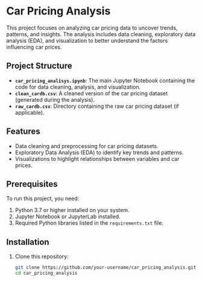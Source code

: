 # Car Pricing Analysis

This project focuses on analyzing car pricing data to uncover trends, patterns, and insights. The analysis includes data cleaning, exploratory data analysis (EDA), and visualization to better understand the factors influencing car prices.

## Project Structure

- **`car_pricing_analisys.ipynb`**: The main Jupyter Notebook containing the code for data cleaning, analysis, and visualization.
- **`clean_cardb.csv`**: A cleaned version of the car pricing dataset (generated during the analysis).
- **`raw_cardb.csv`**: Directory containing the raw car pricing dataset (if applicable).

## Features

- Data cleaning and preprocessing for car pricing datasets.
- Exploratory Data Analysis (EDA) to identify key trends and patterns.
- Visualizations to highlight relationships between variables and car prices.


## Prerequisites

To run this project, you need:

1. Python 3.7 or higher installed on your system.
2. Jupyter Notebook or JupyterLab installed.
3. Required Python libraries listed in the `requirements.txt` file.

## Installation

1. Clone this repository:
   ```bash
   git clone https://github.com/your-username/car_pricing_analysis.git
   cd car_pricing_analysis
